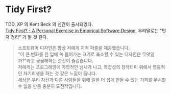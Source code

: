 # Tidy First?

TDD, XP 의 Kent Beck 의 신간이 출시되었다.  
[Tidy First? - A Personal Exercise in Empirical Software Design](https://www.amazon.com/Tidy-First-Personal-Exercise-Empirical/dp/1098151240), 우리말로는 "먼저 정리" 가 될 것 같다.


> 소프트웨어 디자인은 항상 저에게 지적 퍼즐을 제공했습니다.  
> "이 큰 변화를 한 입에 쏙 들어가는 크기로 축소할 수 있는 디자인은 무엇일까?"라고 궁금해하는 순간이 즐겁습니다.  
> 저에게는 프로그래밍에 가학적인 냄새가 나고, 복잡성의 장작더미 위에서 영웅적인 자기희생을 하는 것 같은 느낌이 듭니다.  
> 세상은 우리 자신과 다른 사람들을 위해 일을 더 쉽게 만들 수 있는 기회를 무시할 수 없을 만큼 충분히 도전적입니다.  
